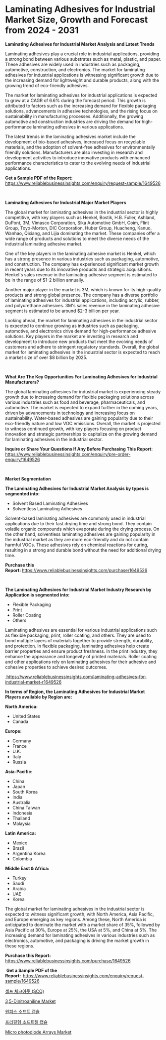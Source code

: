 <p><h1>Laminating Adhesives for Industrial Market Size, Growth and Forecast from 2024 - 2031</h1></p><p><strong>Laminating Adhesives for Industrial Market Analysis and Latest Trends</strong></p>
<p><p>Laminating adhesives play a crucial role in industrial applications, providing a strong bond between various substrates such as metal, plastic, and paper. These adhesives are widely used in industries such as packaging, automotive, construction, and electronics. The market for laminating adhesives for industrial applications is witnessing significant growth due to the increasing demand for lightweight and durable products, along with the growing trend of eco-friendly adhesives. </p><p>The market for laminating adhesives for industrial applications is expected to grow at a CAGR of 6.6% during the forecast period. This growth is attributed to factors such as the increasing demand for flexible packaging solutions, advancements in adhesive technologies, and the rising focus on sustainability in manufacturing processes. Additionally, the growing automotive and construction industries are driving the demand for high-performance laminating adhesives in various applications.</p><p>The latest trends in the laminating adhesives market include the development of bio-based adhesives, increased focus on recyclable materials, and the adoption of solvent-free adhesives for environmentally friendly solutions. Manufacturers are also investing in research and development activities to introduce innovative products with enhanced performance characteristics to cater to the evolving needs of industrial applications.</p></p>
<p><strong>Get a Sample PDF of the Report:&nbsp;</strong> <a href="https://www.reliablebusinessinsights.com/enquiry/request-sample/1649526">https://www.reliablebusinessinsights.com/enquiry/request-sample/1649526</a></p>
<p>&nbsp;</p>
<p><strong>Laminating Adhesives for Industrial Major Market Players</strong></p>
<p><p>The global market for laminating adhesives in the industrial sector is highly competitive, with key players such as Henkel, Bostik, H.B. Fuller, Ashland, DuPont, 3M, Vimasco Corporation, Sika Automotive GmbH, Coim, Flint Group, Toyo-Morton, DIC Corporation, Huber Group, Huacheng, Kanuo, Wanhao, Qixiang, and Lijia dominating the market. These companies offer a wide range of products and solutions to meet the diverse needs of the industrial laminating adhesive market.</p><p>One of the key players in the laminating adhesive market is Henkel, which has a strong presence in various industries such as packaging, automotive, and construction. The company has experienced significant market growth in recent years due to its innovative products and strategic acquisitions. Henkel's sales revenue in the laminating adhesive segment is estimated to be in the range of $1-2 billion annually.</p><p>Another major player in the market is 3M, which is known for its high-quality products and strong global presence. The company has a diverse portfolio of laminating adhesives for industrial applications, including acrylic, rubber, and polyurethane adhesives. 3M's sales revenue in the laminating adhesive segment is estimated to be around $2-3 billion per year.</p><p>Looking ahead, the market for laminating adhesives in the industrial sector is expected to continue growing as industries such as packaging, automotive, and electronics drive demand for high-performance adhesive solutions. Key players in the market are investing in research and development to introduce new products that meet the evolving needs of customers and adhere to stringent regulatory standards. Overall, the global market for laminating adhesives in the industrial sector is expected to reach a market size of over $8 billion by 2025.</p></p>
<p>&nbsp;</p>
<p><strong>What Are The Key Opportunities For Laminating Adhesives for Industrial Manufacturers?</strong></p>
<p><p>The global laminating adhesives for industrial market is experiencing steady growth due to increasing demand for flexible packaging solutions across various industries such as food and beverage, pharmaceuticals, and automotive. The market is expected to expand further in the coming years, driven by advancements in technology and increasing focus on sustainability. Water-based adhesives are gaining popularity due to their eco-friendly nature and low VOC emissions. Overall, the market is projected to witness continued growth, with key players focusing on product innovation and strategic partnerships to capitalize on the growing demand for laminating adhesives in the industrial sector.</p></p>
<p><strong>Inquire or Share Your Questions If Any Before Purchasing This Report:</strong> <a href="https://www.reliablebusinessinsights.com/enquiry/pre-order-enquiry/1649526">https://www.reliablebusinessinsights.com/enquiry/pre-order-enquiry/1649526</a></p>
<p>&nbsp;</p>
<p><strong>Market Segmentation</strong></p>
<p><strong>The Laminating Adhesives for Industrial Market Analysis by types is segmented into:</strong></p>
<p><ul><li>Solvent Based Laminating Adhesives</li><li>Solventless Laminating Adhesives</li></ul></p>
<p><p>Solvent-based laminating adhesives are commonly used in industrial applications due to their fast drying time and strong bond. They contain volatile organic compounds which evaporate during the drying process. On the other hand, solventless laminating adhesives are gaining popularity in the industrial market as they are more eco-friendly and do not contain harmful VOCs. These adhesives rely on chemical reactions for curing, resulting in a strong and durable bond without the need for additional drying time.</p></p>
<p><strong>Purchase this Report:&nbsp;</strong><a href="https://www.reliablebusinessinsights.com/purchase/1649526">https://www.reliablebusinessinsights.com/purchase/1649526</a></p>
<p>&nbsp;</p>
<p><strong>The Laminating Adhesives for Industrial Market Industry Research by Application is segmented into:</strong></p>
<p><ul><li>Flexible Packaging</li><li>Print</li><li>Roller Coating</li><li>Others</li></ul></p>
<p><p>Laminating adhesives are essential for various industrial applications such as flexible packaging, print, roller coating, and others. They are used to bond multiple layers of materials together to provide strength, durability, and protection. In flexible packaging, laminating adhesives help create barrier properties and ensure product freshness. In the print industry, they enhance the appearance and longevity of printed materials. Roller coating and other applications rely on laminating adhesives for their adhesive and cohesive properties to achieve desired outcomes.</p></p>
<p><a href="https://www.reliablebusinessinsights.com/laminating-adhesives-for-industrial-market-r1649526">&nbsp;https://www.reliablebusinessinsights.com/laminating-adhesives-for-industrial-market-r1649526</a></p>
<p><strong>In terms of Region, the Laminating Adhesives for Industrial Market Players available by Region are:</strong></p>
<p>
    <p> <strong> North America: </strong>
        <ul>
            <li>United States</li>
            <li>Canada</li>
        </ul>
        </p> 
    <p> <strong> Europe: </strong>
        <ul>
            <li>Germany</li>
            <li>France</li>
            <li>U.K.</li>
            <li>Italy</li>
            <li>Russia</li>
        </ul>
        </p> 
    <p> <strong> Asia-Pacific: </strong>
        <ul>
            <li>China</li>
            <li>Japan</li>
            <li>South Korea</li>
            <li>India</li>
            <li>Australia</li>
            <li>China Taiwan</li>
            <li>Indonesia</li>
            <li>Thailand</li>
            <li>Malaysia</li>
        </ul>
        </p> 
    <p> <strong> Latin America: </strong>
        <ul>
            <li>Mexico</li>
            <li>Brazil</li>
            <li>Argentina Korea</li>
            <li>Colombia</li>
        </ul>
        </p> 
    <p> <strong> Middle East & Africa: </strong>
        <ul>
            <li>Turkey</li>
            <li>Saudi</li>
            <li>Arabia</li>
            <li>UAE</li>
            <li>Korea</li>
        </ul>
    </p>
    </p>
<p><p>The global market for laminating adhesives in the industrial sector is expected to witness significant growth, with North America, Asia Pacific, and Europe emerging as key regions. Among these, North America is anticipated to dominate the market with a market share of 35%, followed by Asia Pacific at 30%, Europe at 25%, the USA at 5%, and China at 5%. The increasing demand for laminating adhesives in various industries such as electronics, automotive, and packaging is driving the market growth in these regions.</p></p>
<p><strong>Purchase this Report: </strong><a href="https://www.reliablebusinessinsights.com/purchase/1649526">https://www.reliablebusinessinsights.com/purchase/1649526</a></p>
<p>&nbsp;<strong>Get a Sample PDF of the Report:&nbsp;&nbsp;</strong><a href="https://www.reliablebusinessinsights.com/enquiry/request-sample/1649526">https://www.reliablebusinessinsights.com/enquiry/request-sample/1649526</a></p>
<p><strong></strong></p>
<p><p><a href="https://medium.com/@kelsiorphy/2024%EB%85%84%EC%97%90%EC%84%9C-2031%EB%85%84%EA%B9%8C%EC%A7%80%EC%9D%98-%EC%9E%90%EA%B0%80-%EA%B3%84%EC%82%B0%EB%8C%80-sco-%EC%8B%9C%EC%9E%A5-%EB%B6%84%EC%84%9D-%EB%B0%8F-%EA%B7%9C%EB%AA%A8-%EC%98%88%EC%B8%A1-58d25f6cd242">셀프 체크아웃 (SCO)</a></p><p><a href="https://github.com/marloy8/Market-Research-Report-List-4/blob/main/35-dinitroaniline-market.md">3,5-Dinitroaniline Market</a></p><p><a href="https://github.com/PercyHagernes9778/Market-Research-Report-List-2/blob/main/7756634104141.md">원피스 소프트 캡슐</a></p><p><a href="https://github.com/victorsharp87978/Market-Research-Report-List-1/blob/main/2016391104142.md">프리필형 소프트젤 캡슐</a></p><p><a href="https://issuu.com/reportprime-2/docs/micro-photodiode-arrays-market-size-2030.pptx">Micro photodiode Arrays Market</a></p></p>